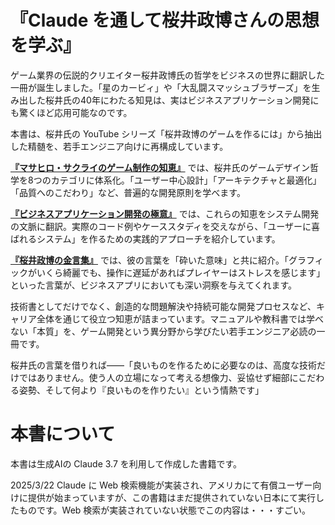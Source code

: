 # 『Claude を通して桜井政博さんの思想を学ぶ』

ゲーム業界の伝説的クリエイター桜井政博氏の哲学をビジネスの世界に翻訳した一冊が誕生しました。「星のカービィ」や「大乱闘スマッシュブラザーズ」を生み出した桜井氏の40年にわたる知見は、実はビジネスアプリケーション開発にも驚くほど応用可能なのです。

本書は、桜井氏の YouTube シリーズ「桜井政博のゲームを作るには」から抽出した精髄を、若手エンジニア向けに再構成しています。

[**『マサヒロ・サクライのゲーム制作の知恵』**](https://github.com/t2k2pp/leanyoutube/blob/main/sakurai-game-design-book.md) では、桜井氏のゲームデザイン哲学を8つのカテゴリに体系化。「ユーザー中心設計」「アーキテクチャと最適化」「品質へのこだわり」など、普遍的な開発原則を学べます。

[**『ビジネスアプリケーション開発の極意』**](https://github.com/t2k2pp/leanyoutube/blob/main/sakurai-business-app-book.md) では、これらの知恵をシステム開発の文脈に翻訳。実際のコード例やケーススタディを交えながら、「ユーザーに喜ばれるシステム」を作るための実践的アプローチを紹介しています。

[**『桜井政博の金言集』**](https://github.com/t2k2pp/leanyoutube/blob/main/sakurai-golden-words.md) では、彼の言葉を「砕いた意味」と共に紹介。「グラフィックがいくら綺麗でも、操作に遅延があればプレイヤーはストレスを感じます」といった言葉が、ビジネスアプリにおいても深い洞察を与えてくれます。

技術書としてだけでなく、創造的な問題解決や持続可能な開発プロセスなど、キャリア全体を通じて役立つ知恵が詰まっています。マニュアルや教科書では学べない「本質」を、ゲーム開発という異分野から学びたい若手エンジニア必読の一冊です。

桜井氏の言葉を借りれば——「良いものを作るために必要なのは、高度な技術だけではありません。使う人の立場になって考える想像力、妥協せず細部にこだわる姿勢、そして何より『良いものを作りたい』という情熱です」

# 本書について
本書は生成AIの Claude 3.7 を利用して作成した書籍です。

2025/3/22 Claude に Web 検索機能が実装され、アメリカにて有償ユーザー向けに提供が始まっていますが、この書籍はまだ提供されていない日本にて実行したものです。Web 検索が実装されていない状態でこの内容は・・・すごい。
